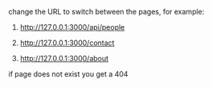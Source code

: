 change the URL to switch between the pages, for example:

1. http://127.0.0.1:3000/api/people

2. http://127.0.0.1:3000/contact

3. http://127.0.0.1:3000/about

if page does not exist you get a 404
